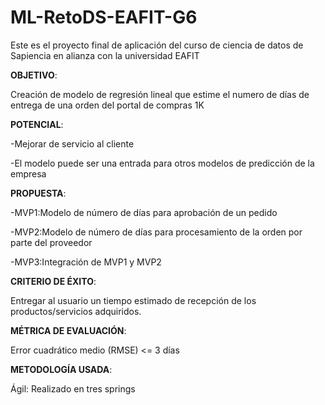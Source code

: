 # ML-RetoDS-EAFIT-G6
Este es el proyecto final de aplicación del curso de ciencia de datos de Sapiencia en alianza con la universidad EAFIT

**OBJETIVO**:

Creación de modelo de regresión lineal que estime el numero de días de entrega de una orden del portal de compras 1K

**POTENCIAL**:

-Mejorar de servicio al cliente 

-El modelo puede ser una entrada para otros modelos de predicción de la empresa

**PROPUESTA**:

-MVP1:Modelo de número de días para aprobación de un pedido

-MVP2:Modelo de número de días para procesamiento de la orden por parte del proveedor

-MVP3:Integración de MVP1 y MVP2

**CRITERIO DE ÉXITO**:

Entregar al usuario un tiempo estimado de recepción de los productos/servicios adquiridos.

**MÉTRICA DE EVALUACIÓN**:

Error cuadrático medio (RMSE) <= 3 días

**METODOLOGÍA USADA**:

Ágil: Realizado en tres springs

